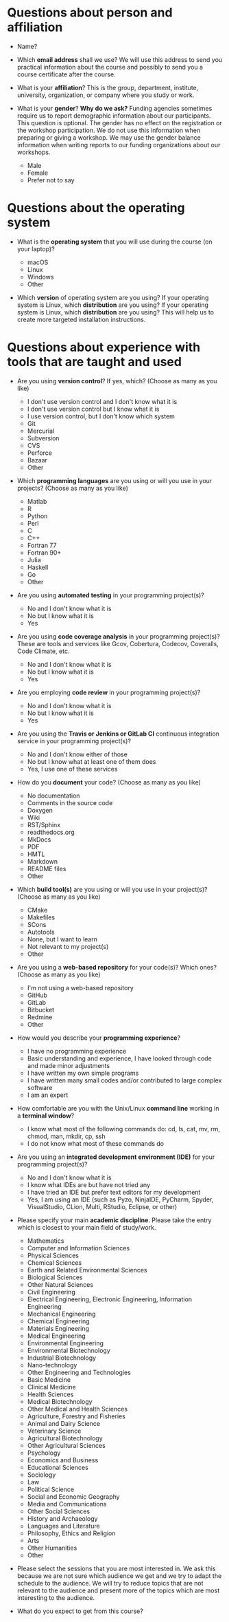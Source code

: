 

# Questions about person and affiliation

- Name?

- Which **email address** shall we use?
  We will use this address to send you practical information about the course and
  possibly to send you a course certificate after the course.

- What is your **affiliation**?
  This is the group, department, institute, university, organization, or company where you study or work.

- What is your **gender**?
  **Why do we ask?** Funding agencies sometimes require us to report demographic information about our participants. This question is optional. The gender has no effect on the registration or the workshop participation. We do not use this information when preparing or giving a workshop. We may use the gender balance information when writing reports to our funding organizations about our workshops.
  - Male
  - Female
  - Prefer not to say


# Questions about the operating system

- What is the **operating system** that you will use during the course (on your laptop)?
  - macOS
  - Linux
  - Windows
  - Other

- Which **version** of operating system are you using? If your operating system is Linux, which **distribution** are you using? If your operating system is Linux, which **distribution** are you using?
  This will help us to create more targeted installation instructions.


# Questions about experience with tools that are taught and used

- Are you using **version control**? If yes, which? (Choose as many as you like)
  - I don't use version control and I don't know what it is
  - I don't use version control but I know what it is
  - I use version control, but I don't know which system
  - Git
  - Mercurial
  - Subversion
  - CVS
  - Perforce
  - Bazaar
  - Other

- Which **programming languages** are you using or will you use in your projects? (Choose as many as you like)
  - Matlab
  - R
  - Python
  - Perl
  - C
  - C++
  - Fortran 77
  - Fortran 90+
  - Julia
  - Haskell
  - Go
  - Other

- Are you using **automated testing** in your programming project(s)?
  - No and I don't know what it is
  - No but I know what it is
  - Yes

- Are you using **code coverage analysis** in your programming project(s)?
  These are tools and services like Gcov, Cobertura, Codecov, Coveralls, Code Climate, etc.
  - No and I don't know what it is
  - No but I know what it is
  - Yes

- Are you employing **code review** in your programming project(s)?
  - No and I don't know what it is
  - No but I know what it is
  - Yes

- Are you using the **Travis or Jenkins or GitLab CI** continuous integration service in your programming project(s)?
  - No and I don't know either of those
  - No but I know what at least one of them does
  - Yes, I use one of these services

- How do you **document** your code? (Choose as many as you like)
  - No documentation
  - Comments in the source code
  - Doxygen
  - Wiki
  - RST/Sphinx
  - readthedocs.org
  - MkDocs
  - PDF
  - HMTL
  - Markdown
  - README files
  - Other

- Which **build tool(s)** are you using or will you use in your project(s)? (Choose as many as you like)
  - CMake
  - Makefiles
  - SCons
  - Autotools
  - None, but I want to learn
  - Not relevant to my project(s)
  - Other

- Are you using a **web-based repository** for your code(s)? Which ones? (Choose as many as you like)
  - I'm not using a web-based repository
  - GitHub
  - GitLab
  - Bitbucket
  - Redmine
  - Other

- How would you describe your **programming experience**?
  - I have no programming experience
  - Basic understanding and experience, I have looked through code and made minor adjustments
  - I have written my own simple programs
  - I have written many small codes and/or contributed to large complex software
  - I am an expert

- How comfortable are you with the Unix/Linux **command line** working in a **terminal window**?
  - I know what most of the following commands do: cd, ls, cat, mv, rm, chmod, man, mkdir, cp, ssh
  - I do not know what most of these commands do

- Are you using an **integrated development environment (IDE)** for your programming project(s)?
  - No and I don't know what it is
  - I know what IDEs are but have not tried any
  - I have tried an IDE but prefer text editors for my development
  - Yes, I am using an IDE (such as Pyzo, NinjaIDE, PyCharm, Spyder, VisualStudio, CLion, Multi, RStudio, Eclipse, or other)

- Please specify your main **academic discipline**.
  Please take the entry which is closest to your main field of study/work.
  - Mathematics
  - Computer and Information Sciences
  - Physical Sciences
  - Chemical Sciences
  - Earth and Related Environmental Sciences
  - Biological Sciences
  - Other Natural Sciences
  - Civil Engineering
  - Electrical Engineering, Electronic Engineering, Information Engineering
  - Mechanical Engineering
  - Chemical Engineering
  - Materials Engineering
  - Medical Engineering
  - Environmental Engineering
  - Environmental Biotechnology
  - Industrial Biotechnology
  - Nano-technology
  - Other Engineering and Technologies
  - Basic Medicine
  - Clinical Medicine
  - Health Sciences
  - Medical Biotechnology
  - Other Medical and Health Sciences
  - Agriculture, Forestry and Fisheries
  - Animal and Dairy Science
  - Veterinary Science
  - Agricultural Biotechnology
  - Other Agricultural Sciences
  - Psychology
  - Economics and Business
  - Educational Sciences
  - Sociology
  - Law
  - Political Science
  - Social and Economic Geography
  - Media and Communications
  - Other Social Sciences
  - History and Archaeology
  - Languages and Literature
  - Philosophy, Ethics and Religion
  - Arts
  - Other Humanities
  - Other

- Please select the sessions that you are most interested in.
  We ask this because we are not sure which audience we get and we try to adapt the schedule to the audience.
  We will try to reduce topics that are not relevant to the audience and present more of the topics
  which are most interesting to the audience.

- What do you expect to get from this course?
